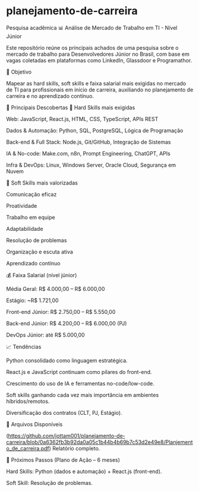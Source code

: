 # planejamento-de-carreira
Pesquisa acadêmica
📊 Análise de Mercado de Trabalho em TI - Nível Júnior

Este repositório reúne os principais achados de uma pesquisa sobre o mercado de trabalho para Desenvolvedores Júnior no Brasil, com base em vagas coletadas em plataformas como LinkedIn, Glassdoor e Programathor.

🔎 Objetivo

Mapear as hard skills, soft skills e faixa salarial mais exigidas no mercado de TI para profissionais em início de carreira, auxiliando no planejamento de carreira e no aprendizado contínuo.

📌 Principais Descobertas
🔧 Hard Skills mais exigidas

Web: JavaScript, React.js, HTML, CSS, TypeScript, APIs REST

Dados & Automação: Python, SQL, PostgreSQL, Lógica de Programação

Back-end & Full Stack: Node.js, Git/GitHub, Integração de Sistemas

IA & No-code: Make.com, n8n, Prompt Engineering, ChatGPT, APIs

Infra & DevOps: Linux, Windows Server, Oracle Cloud, Segurança em Nuvem

🤝 Soft Skills mais valorizadas

Comunicação eficaz

Proatividade

Trabalho em equipe

Adaptabilidade

Resolução de problemas

Organização e escuta ativa

Aprendizado contínuo

💰 Faixa Salarial (nível júnior)

Média Geral: R$ 4.000,00 – R$ 6.000,00

Estágio: ~R$ 1.721,00

Front-end Júnior: R$ 2.750,00 – R$ 5.550,00

Back-end Júnior: R$ 4.200,00 – R$ 6.000,00 (PJ)

DevOps Júnior: até R$ 5.000,00

📈 Tendências

Python consolidado como linguagem estratégica.

React.js e JavaScript continuam como pilares do front-end.

Crescimento do uso de IA e ferramentas no-code/low-code.

Soft skills ganhando cada vez mais importância em ambientes híbridos/remotos.

Diversificação dos contratos (CLT, PJ, Estágio).

📂 Arquivos Disponíveis

(https://github.com/jottam001/planejamento-de-carreira/blob/0a6362fb3b92da0a05c1b44b4b69b7c53d2e49e8/Planjemento_de_carreira.pdf) Relatório completo.

🚀 Próximos Passos (Plano de Ação – 6 meses)

Hard Skills: Python (dados e automação) + React.js (front-end).

Soft Skill: Resolução de problemas.
